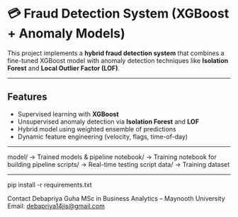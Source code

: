# 💳 Fraud Detection System (XGBoost + Anomaly Models)

This project implements a **hybrid fraud detection system** that combines a fine-tuned XGBoost model with anomaly detection techniques like **Isolation Forest** and **Local Outlier Factor (LOF)**. 

---

##  Features

- Supervised learning with **XGBoost**
- Unsupervised anomaly detection via **Isolation Forest** and **LOF**
- Hybrid model using weighted ensemble of predictions
- Dynamic feature engineering (velocity, flags, time-of-day)

---


model/ → Trained models & pipeline
notebook/ → Training notebook for building pipeline
scripts/ → Real-time testing script
data/ → Training dataset


---

pip install -r requirements.txt

Contact
Debapriya Guha
MSc in Business Analytics – Maynooth University
Email: debapriya14jis@gmail.com
